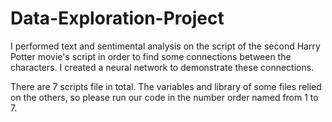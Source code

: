 # Data-Exploration-Project

I performed text and sentimental analysis on the script of the second Harry Potter movie's script in order to find some connections between the characters. I created a neural network to demonstrate these connections.

There are 7 scripts file in total. The variables and library of some files relied on the others, so please run our code in the number order named from 1 to 7. 
